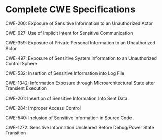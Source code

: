 

# Complete CWE Specifications

CWE-200: Exposure of Sensitive Information to an Unauthorized Actor

CWE-927: Use of Implicit Intent for Sensitive Communication

CWE-359: Exposure of Private Personal Information to an Unauthorized Actor

CWE-497: Exposure of Sensitive System Information to an Unauthorized Control Sphere

CWE-532: Insertion of Sensitive Information into Log File

CWE-1342: Information Exposure through Microarchitectural State after Transient Execution

CWE-201: Insertion of Sensitive Information Into Sent Data

CWE-284: Improper Access Control

CWE-540: Inclusion of Sensitive Information in Source Code

CWE-1272: Sensitive Information Uncleared Before Debug/Power State Transition